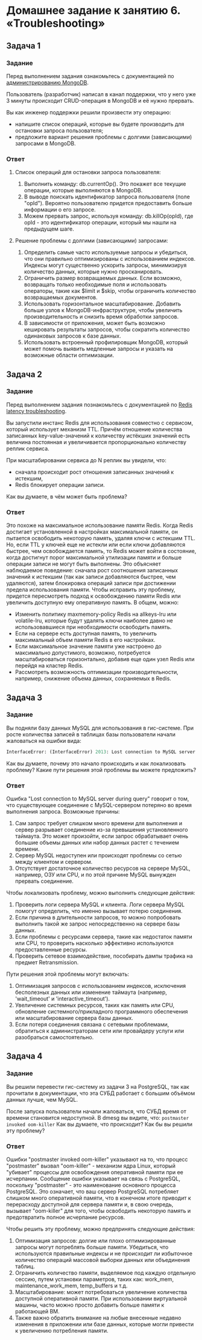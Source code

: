 # Домашнее задание к занятию 6. «Troubleshooting»

## Задача 1
### Задание
Перед выполнением задания ознакомьтесь с документацией по [администрированию MongoDB](https://docs.mongodb.com/manual/administration/).

Пользователь (разработчик) написал в канал поддержки, что у него уже 3 минуты происходит CRUD-операция в MongoDB и её 
нужно прервать. 

Вы как инженер поддержки решили произвести эту операцию:

- напишите список операций, которые вы будете производить для остановки запроса пользователя;
- предложите вариант решения проблемы с долгими (зависающими) запросами в MongoDB.

### Ответ
1. Список операций для остановки запроса пользователя:
   1. Выполнить команду: db.currentOp(). Это покажет все текущие операции, которые выполняются в MongoDB.
   2. В выводе поискать идентификатор запроса пользователя (поле "opId"). Вероятно пользователю придется предоставить больше информации о его запросе.
   3. Можем прервать запрос, используя команду: db.killOp(opId), где opId - это идентификатор операции, который мы нашли на предыдущем шаге.

2. Решение проблемы с долгими (зависающими) запросами:
   1. Определить самые часто используемые запросы и убедиться, что они правильно оптимизированы с использованием индексов. Индексы могут существенно ускорить запросы, минимизируя количество данных, которые нужно просканировать.
   2. Ограничить размер возвращаемых данных. Если возможно, возвращать только необходимые поля и использовать операторы, такие как $limit и $skip, чтобы ограничить количество возвращаемых документов.
   3. Использовать горизонтальное масштабирование. Добавить больше узлов к MongoDB-инфраструктуре, чтобы увеличить производительность и снизить время обработки запросов.
   4. В зависимости от приложения, может быть возможно кешировать результаты запросов, чтобы сократить количество одинаковых запросов к базе данных.
   5. Использовать встроенный профилировщик MongoDB, который может помочь выявить медленные запросы и указать на возможные области оптимизации.


## Задача 2
### Задание
Перед выполнением задания познакомьтесь с документацией по [Redis latency troubleshooting](https://redis.io/topics/latency).

Вы запустили инстанс Redis для использования совместно с сервисом, который использует механизм TTL. 
Причём отношение количества записанных key-value-значений к количеству истёкших значений есть величина постоянная и
увеличивается пропорционально количеству реплик сервиса. 

При масштабировании сервиса до N реплик вы увидели, что:

- сначала происходит рост отношения записанных значений к истекшим,
- Redis блокирует операции записи.

Как вы думаете, в чём может быть проблема?

### Ответ
Это похоже на максимальное использование памяти Redis. Когда Redis достигает установленной в настройках максимальной памяти, он пытается освободить некоторую память, удаляя ключи с истекшим TTL.
Но, если TTL у ключей еще не истекли или если ключи добавляются быстрее, чем освобождается память, то Redis может войти в состояние, когда достигнут порог максимальной утилизации памяти и больше операции записи не могут быть выполнены.
Это объясняет наблюдаемое поведение: сначала рост соотношения записанных значений к истекшим (так как записи добавляются быстрее, чем удаляются), затем блокировка операций записи при достижении предела использования памяти.
Чтобы исправить эту проблему, придется пересмотреть подход к освобождению памяти Redis или увеличить доступную ему оперативную память. В общем, можно:
- Изменить политику maxmemory-policy Redis на allkeys-lru или volatile-lru, которые будут удалять ключи наиболее давно не использовавшиеся при необходимости освободить память.
- Если на сервере есть доступная память, то увеличить максимальный объем памяти Redis в его настройках.
- Если максимальное значение памяти уже настроено до максимально допустимого, возможно, потребуется масштабироваться горизонтально, добавив еще один узел Redis или перейдя на кластер Redis.
- Рассмотреть возможность оптимизации производительности, например, снижение объема данных, сохраняемых в Redis.

 
## Задача 3
### Задание
Вы подняли базу данных MySQL для использования в гис-системе. При росте количества записей в таблицах базы
пользователи начали жаловаться на ошибки вида:
```python
InterfaceError: (InterfaceError) 2013: Lost connection to MySQL server during query u'SELECT..... '
```
Как вы думаете, почему это начало происходить и как локализовать проблему?
Какие пути решения этой проблемы вы можете предложить?

### Ответ
Ошибка "Lost connection to MySQL server during query" говорит о том, что существующее соединение с MySQL-сервером потеряно во время выполнения запроса.
Возможные причины:
1. Сам запрос требует слишком много времени для выполнения и сервер разрывает соединение из-за превышения установленного таймаута. Это может произойти, если запрос обрабатывает очень большие объемы данных или набор данных растет с течением времени. 
2. Сервер MySQL недоступен или происходят проблемы со сетью между клиентом и сервером.
3. Отсутствует достаточное количество ресурсов на сервере MySQL, например, ОЗУ или CPU, и по этой причине MySQL вынужден прервать соединение.

Чтобы локализовать проблему, можно выполнить следующие действия:
1. Проверить логи сервера MySQL и клиента. Логи сервера MySQL помогут определить, что именно вызывает потерю соединения.
2. Если причина в длительности запросов, то можно попробовать выполнить такой же запрос непосредственно на сервере базы данных.
3. Если проблемы с ресурсами сервера, такие как недостаток памяти или CPU, то проверить насколько эффективно используются предоставленные ресурсы.
4. Проверить сетевое взаимодействие, пособирать дампы трафика на предмет Retransmission.
   
Пути решения этой проблемы могут включать:
1. Оптимизация запросов с использованием индексов, исключения бесполезных данных или изменение таймаута (например, 'wait_timeout' и 'interactive_timeout'). 
2. Увеличение системных ресурсов, таких как память или CPU, обновление системного/прикладного программного обеспечения или масштабирование сервера базы данных.
3. Если потеря соединения связана с сетевыми проблемами, обратиться к администраторам сети или провайдеру услуги или разобраться самостоятельно.


## Задача 4
### Задание
Вы решили перевести гис-систему из задачи 3 на PostgreSQL, так как прочитали в документации, что эта СУБД работает с 
большим объёмом данных лучше, чем MySQL.

После запуска пользователи начали жаловаться, что СУБД время от времени становится недоступной. В dmesg вы видите, что:
`postmaster invoked oom-killer`
Как вы думаете, что происходит?
Как бы вы решили эту проблему?

### Ответ
Ошибки "postmaster invoked oom-killer" указывают на то, что процесс "postmaster" вызвал "oom-killer" - механизм ядра Linux, который "убивает" процессы для освобождения оперативной памяти при ее исчерпании.
Сообщение ошибки указывает на связь с PostgreSQL, поскольку "postmaster" - это наименование основного процесса PostgreSQL.
Это означает, что ваш сервер PostgreSQL потребляет слишком много оперативной памяти, что в конечном итоге приводит к перерасходу доступной для сервера памяти и, в свою очередь, вызывает "oom-killer" для того, чтобы освободить некоторую память и предотвратить полное исчерпание ресурсов.

Чтобы решить эту проблему, можно предпринять следующие действия:
1. Оптимизация запросов: долгие или плохо оптимизированные запросы могут потреблять больше памяти. Убедиться, что используются правильные индексы и не происходит ли избыточное количество операций массовой выборки данных или объединения таблиц.
2. Ограничить количество памяти, выделяемое под каждую отдельную сессию, путем установки параметров, таких как: work_mem, maintenance_work_mem, temp_buffers и т.д.
3. Масштабирование: может потребоваться увеличение количества доступной оперативной памяти. При использовании виртуальной машины, часто можно просто добавить больше памяти к работающей ВМ.
4. Также важно обратить внимание на любые внесенные недавно изменения в приложении или базе данных, которые могли привести к увеличению потребления памяти.